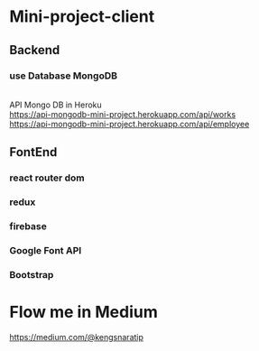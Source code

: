 # Mini-project-client
## Backend
### use Database MongoDB
</br> API Mongo DB in Heroku </br>
https://api-mongodb-mini-project.herokuapp.com/api/works  </br>
https://api-mongodb-mini-project.herokuapp.com/api/employee </br>
## FontEnd
### react router dom
### redux
### firebase
### Google Font API
### Bootstrap
# Flow me in Medium
https://medium.com/@kengsnaratip

